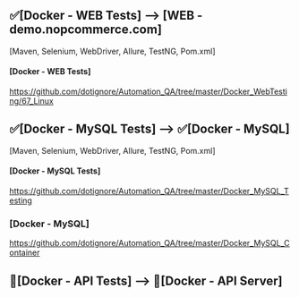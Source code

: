 ## :white_check_mark:[Docker - WEB Tests] --> [WEB - demo.nopcommerce.com]
[Maven, Selenium, WebDriver, Allure, TestNG, Pom.xml]

#### [Docker - WEB Tests]
https://github.com/dotignore/Automation_QA/tree/master/Docker_WebTesting/67_Linux

## :white_check_mark:[Docker - MySQL Tests] -->  :white_check_mark:[Docker - MySQL]
[Maven, Selenium, WebDriver, Allure, TestNG, Pom.xml]

#### [Docker - MySQL Tests]
https://github.com/dotignore/Automation_QA/tree/master/Docker_MySQL_Testing
### [Docker - MySQL]
https://github.com/dotignore/Automation_QA/tree/master/Docker_MySQL_Container

## :black_square_button:[Docker - API Tests] -->  :black_square_button:[Docker - API Server]


